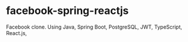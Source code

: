 # facebook-spring-reactjs
Facebook clone. Using Java, Spring Boot, PostgreSQL, JWT, TypeScript, React.js, 
